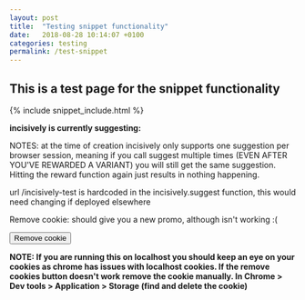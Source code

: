 ```yaml
---
layout: post
title:  "Testing snippet functionality"
date:   2018-08-28 10:14:07 +0100
categories: testing
permalink: /test-snippet
---
```


## This is a test page for the snippet functionality

{% include snippet_include.html %}

<script type = 'text/javascript'>
// Fetch suggestion from Incisively for this lab
incisively.suggest({
  lab: labId,
  segment: null,
  success: function(suggestion) {
    console.log(suggestion.content);
	$('#incisivelySuggestion').text(suggestion.content);
	$('#incisivelySuggestion').attr('href', baseurl + suggestion.content);
  }
});

function deleteCookies() {
  deleteCookie("iyS");
  deleteCookie("iyV");
  deleteCookie("iyR");
}

/**
 * Delete a cookie
 * @param {String} cname, cookie name
 */
function deleteCookie(cname) {
    var d = new Date(); //Create an date object
    d.setTime(d.getTime() - (1000*60*60*24)); //Set the time to the past. 1000 milliseonds = 1 second
    var expires = "expires=" + d.toGMTString(); //Compose the expirartion date
    window.document.cookie = cname+"="+"; "+expires;//Set the cookie with name and the expiration date
 
}
</script>


**incisively is currently suggesting: <a href='#' id='incisivelySuggestion'></a>** 

NOTES: 
at the time of creation incisively only supports one suggestion per browser session, meaning if you call suggest multiple times (EVEN AFTER YOU'VE REWARDED A VARIANT) you will still get the same suggestion.  Hitting the reward function again just results in nothing happening.

url /incisively-test is hardcoded in the incisively.suggest function, this would need changing if deployed elsewhere


Remove cookie: should give you a new promo, although isn't working :(
<form>
<input value="Remove cookie" type="button" onClick="deleteCookies()"/>
</form>
<b>NOTE: If you are running this on localhost you should keep an eye on your cookies as chrome has issues with localhost cookies.
If the remove cookies button doesn't work remove the cookie manually. In Chrome > Dev tools > Application > Storage (find and delete the cookie)</b>




